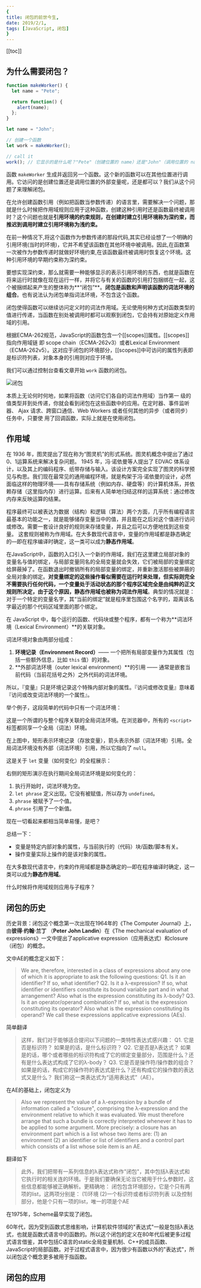 ```yaml
---
{
title: 闭包的前世今生,
date: 2019/2/1,
tags: [JavaScript, 闭包]
}
---
```


[[toc]]

## 为什么需要闭包？

```javascript
function makeWorker() {
  let name = "Pete";

  return function() {
    alert(name);
  };
}

let name = "John";

// 创建一个函数
let work = makeWorker();

// call it
work(); // 它显示的是什么呢？"Pete"（创建位置的 name）还是"John"（调用位置的 name）呢？
```

函数 `makeWorker` 生成并返回另一个函数。这个新的函数可以在其他位置进行调用。它访问的是创建位置还是调用位置的外部变量呢，还是都可以？我们从这个问题了来理解闭包。

在允许创建函数引用（例如把函数当参数传递）的语言里，需要解决一个问题，那就是什么时候把作用域规则应用于这种函数，创建这种引用时还是函数最终被调用时？这个问题也就是**引用环境的约束规则，在创建时建立引用环境称为深约束，而推迟到调用时建立引用环境称为浅约束。**

在前一种情况下,将这个函数作为参数传递的那段代码,其实已经设想了一个明确的引用环境(当时的环境)，它并不希望该函数在其他环境中被调用。因此,在函数第一次被作为参数传递时就做好环境约束,在该函数最终被调用时恢复这个环境。这种引用环境的早期约束称为深约束。

要想实现深约束，那么就需要一种能够显示的表示引用环境的东西，也就是函数在将来运行时就像在现在运行一样，并将它与有关的函数的引用打包捆绑在一起，这个被捆绑起来产生的整体称为**“闭包”**。**闭包是函数和声明该函数的词法环境的组合**。也有说法认为闭包单指词法环境，不包含这个函数。

闭包使得函数可以继续访问定义时的词法作用域。无论使用何种方式对函数类型的值进行传递，当函数在别处被调用时都可以观察到闭包，它会持有对原始定义作用域的引用。

根据ECMA-262规范，JavaScript的函数包含一个[[scopes]]属性。[[scopes]] 指向作用域链 即 scope chain（ECMA-262v3）或者Lexical Environment（ECMA-262v5）。这对应于闭包的环境部分，[[scopes]]中可访问的属性列表即是标识符列表，对象本身的引用则对应于环境。

我们可以通过控制台查看文章开始 `work` 函数的闭包。

![闭包](https://img.dubiqc.com/201902/25012606.png-sign)

本质上无论何时何地，如果将函数（访问它们各自的词法作用域）当作第一
级的值类型并到处传递，你就会看到闭包在这些函数中的应用。在定时器、事件监听器、
Ajax 请求、跨窗口通信、Web Workers 或者任何其他的异步（或者同步）任务中，只要使
用了回调函数，实际上就是在使用闭包。

## 作用域

在 1936 年，图灵提出了现在称为“图灵机”的形式系统。图灵机概念中提出了通过 0、1运算系统来解决复杂问题。 1945 年，冯·诺依曼等人提出了 EDVAC 体系设计，以及其上的编码程序、纸带存储与输入。该设计方案完全实现了图灵的科学预见与构思。我们现在最常见的通用编程环境，就是构架于冯·诺依曼的设计，必然面临这样的物理环境——具有存储系统（例如内存、硬盘等）的计算机体系，并依赖存储（这里指内存）进行运算。后来有人简单地归结这样的运算系统：通过修改内存来反映运算的结果。

程序最终可以被表达为数据（结构）和逻辑（算法）两个方面，几乎所有编程语言最基本的功能之一，就是能够储存变量当中的值，并且能在之后对这个值进行访问或修改。需要一套设计良好的规则来存储变量，并且之后可以方便地找到这些变量。
这套规则被称为作用域。在大多数现代语言中，变量的作用域都是静态确定的—即在程序编译时确定，这一类可以成为**静态作用域**。

在JavaScript中，函数的入口引入一个新的作用域，我们在这里建立局部对象的变量名与值的绑定，与局部变量同名的全局变量就会失效，它们被局部的变量绑定给屏蔽掉了。在函数退出时撤销所有的局部变量的绑定，并重新激活那些被屏蔽的全局对象的绑定。**对变量绑定的这些操作看似需要在运行时来处理，但实际则完全不需要执行任何代码，一个变量处于活动状态的那个程序区域完全是由纯粹的正文规则所决定，由于这个原因，静态作用域也被称为词法作用域**。典型的情况就是：对于一个特定的变量名字，其“当前的绑定”就是程序里包围这个名字的，距离该名字最近的那个代码区域里面的那个绑定。

在 JavaScript 中，每个运行的函数、代码块或整个程序，都有一个称为**词法环境（Lexical Environment）**的关联对象。

词法环境对象由两部分组成：

1. **环境记录（Environment Record）**—— 一个把所有局部变量作为其属性（包括一些额外信息，比如 `this` 值）的对象。
2. **外部词法环境（outer lexical environment）**的引用 —— 通常是嵌套当前代码（当前花括号之外）之外代码的词法环境。

所以，『变量』只是环境记录这个特殊内部对象的属性。『访问或修改变量』意味着『访问或改变词法环境的一个属性』。

举个例子，这段简单的代码中只有一个词法环境：





这是一个所谓的与整个程序关联的全局词法环境。在浏览器中，所有的 `<script>` 标签都同享一个全局（词法）环境。

在上图中，矩形表示环境记录（存放变量），箭头表示外部（词法环境）引用。全局词法环境没有外部（词法环境）引用，所以它指向了 `null`。

这是关于 `let` 变量（如何变化）的全程展示：





右侧的矩形演示在执行期间全局词法环境是如何变化的：

1. 执行开始时，词法环境为空。
2. `let phrase` 定义出现。它没有被赋值，所以存为 `undefined`。
3. `phrase` 被赋予了一个值。
4. `phrase` 引用了一个新值。

现在一切看起来都相当简单易懂，是吧？

总结一下：

- 变量是特定内部对象的属性，与当前执行的（代码）块/函数/脚本有关。
- 操作变量实际上操作的是该对象的属性。



在大多数现代语言中，约束的作用域都是静态确定的—即在程序编译时确定，这一类可以成为**静态作用域**。

什么时候将作用域规则应用与子程序？

## 闭包的历史

历史背景：闭包这个概念第一次出现在1964年的《The Computer Journal》上，由**彼得·约翰·兰丁** （**Peter John Landin**）在《The mechanical evaluation of expressions》一文中提出了applicative expression（应用表达式）和closure（闭包）的概念。 

文中AE的概念定义如下：

> We are, therefore, interested in a class of expressions about any one of which it is appropriate to ask the following questions:
> Q1. Is it an identifier? If so, what identifier?
> Q2. Is it a λ-expression? If so, what identifier or identifiers constitute its bound variable part and in what arrangement? Also what is the expression constituting its λ-body?
> Q3. Is it an operator/operand combination? If so, what is the expression constituting its operator? Also what is the expression constituting its operand?
> We call these expressions applicative expressions (AEs).

简单翻译

> 这样，我们对于能够适合提问以下问题的一类特性表达式感兴趣：
> Q1. 它是否是标识符？ 如果是的话，是什么标识符？
> Q2. 它是否是λ表达式？ 如果是的话，哪个或者哪些的标识符构成了它的绑定变量部分，范围是什么？还有是什么表达式构成了它的λ-body？
> Q3. 它是否是操作符/操作数的组合？如果是的话，构成它的操作符的表达式是什么？还有构成它的操作数的表达式又是什么？
> 我们称这一类表达式为“适用表达式”（AE）。

在AE的基础上，闭包定义为

> Also we represent the value of a λ-expression by a bundle of information called a "closure", comprising the λ-expression and the environment relative to which it was evaluated. We must therefore arrange that such a bundle is correctly interpreted whenever it has to be applied to some argument. More precisely:
> a closure has an environment part which is a list whose two items are:
> (1) an environment
> (2) an identifier or list of identifiers
> and a control part which consists of a list whose sole item is an AE.

翻译如下

> 此外，我们把带有一系列信息的λ表达式称作"闭包"，其中包括λ表达式和它执行时的相关连的环境。于是我们要确保无论当它被用于什么参数时，这些信息都能够被正确解析。更精确地：
> 闭包包含环境部分，它是个只有两项的list，这两项分别是：
> (1)环境
> (2)一个标识符或者标识符列表
> 以及控制部分，他是个只有一项的list，唯一的项是个AE

在1975年，Scheme最早实现了闭包。

60年代，因为受到函数式思维影响，计算机软件领域的"表达式"一般是包括λ表达式，也就是函数式语言中的函数的。所以这个闭包的定义在80年代后被更多过程式语言借鉴，其中包括C语言的static全局变量机制、C++的成员函数、JavaScript的局部函数。对于过程式语言中，因为很少有函数以外的"表达式"，所以闭包这个概念更多被用于指函数。

## 闭包的应用

